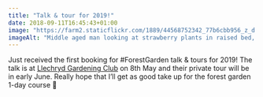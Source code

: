 ```yaml
---
title: "Talk & tour for 2019!"
date: 2018-09-11T16:45:43+01:00
image: "https://farm2.staticflickr.com/1889/44568752342_77b6cbb956_z_d.jpg"
imageAlt: "Middle aged man looking at strawberry plants in raised bed, backing on foxgloves"
---
```


Just received the first booking for #ForestGarden talk & tours for 2019! The talk is at [Llechryd Gardening Club](https://www.facebook.com/LlechrydDGC/) on 8th May and their private tour will be in early June. Really hope that I’ll get as good take up for the forest garden 1-day course 🙂

